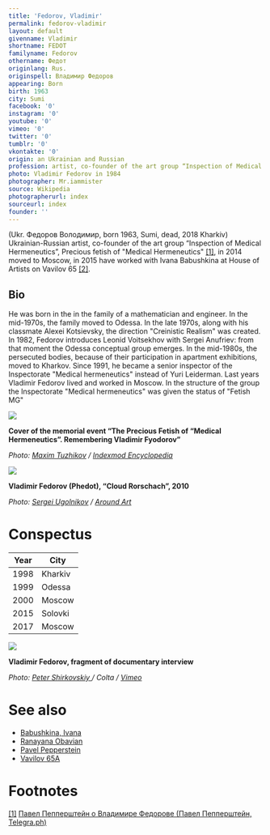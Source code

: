 ```yaml
---
title: 'Fedorov, Vladimir'
permalink: fedorov-vladimir
layout: default
givenname: Vladimir
shortname: FEDOT
familyname: Fedorov
othername: Федот
originlang: Rus.
originspell: Владимир Федоров
appearing: Born
birth: 1963
city: Sumi
facebook: '0'
instagram: '0'
youtube: '0'
vimeo: '0'
twitter: '0'
tumblr: '0'
vkontakte: '0'
origin: an Ukrainian and Russian
profession: artist, co-founder of the art group “Inspection of Medical Hermeneutics”, Precious fetish of "Medical Hermeneutics"
photo: Vladimir Fedorov in 1984
photographer: Mr.iammister
source: Wikipedia
photographerurl: index
sourceurl: index
founder: ''
---
```


(Ukr. Федоров Володимир, born 1963, Sumi, dead, 2018 Kharkiv) Ukrainian-Russian artist, co-founder of the art group “Inspection of Medical Hermeneutics”, Precious fetish of "Medical Hermeneutics" <span id="a1">[\[1\]](#f1)</span>, in 2014 moved to Moscow, in 2015 have worked with Ivana Babushkina at House of Artists on Vavilov 65 <span id="a2">[\[2\]](#f2)</span>.

## Bio

He was born in the in the family of a mathematician and engineer. In the mid-1970s, the family moved to Odessa. In the late 1970s, along with his classmate Alexei Kotsievsky, the direction "Creinistic Realism" was created. In 1982, Fedorov introduces Leonid Voitsekhov with Sergei Anufriev: from that moment the Odessa conceptual group emerges. In the mid-1980s, the persecuted bodies, because of their participation in apartment exhibitions, moved to Kharkov. Since 1991, he became a senior inspector of the Inspectorate "Medical hermeneutics" instead of Yuri Leiderman. Last years Vladimir Fedorov lived and worked in Moscow. In the structure of the group the Inspectorate "Medical hermeneutics" was given the status of "Fetish MG"

![](/images/{{page.permalink}}-1.jpg)

**Cover of the memorial event “The Precious Fetish of “Medical Hermeneutics”. Remembering Vladimir Fyodorov”**

*Photo: [Maxim Tuzhikov](tuzhikov-maxim) / [Indexmod Encyclopedia](index)*

![](http://aroundart.ru/wp-content/uploads/2014/02/1-8.jpg)

**Vladimir Fedorov (Phedot), “Cloud Rorschach”, 2010**

*Photo: [Sergei Ugolnikov](sergei-ugolnikov) / [Around Art](http://aroundart.ru/?attachment_id=21196)*

# Conspectus

|Year|City|
|----|-----|
|1998|Kharkiv|
|1999|Odessa|
|2000|Moscow|
|2015|Solovki|
|2017|Moscow|

![](https://i.vimeocdn.com/video/480311116.jpg?mw=600&mh=338)

**Vladimir Fedorov, fragment of documentary interview**

*Photo: [Peter Shirkovskiy ](peter-shirkovskiy) / Colta / [Vimeo](https://vimeo.com/99113402)*

# See also

+ [Babushkina, Ivana](petra-ivana-babushkina-artist)
+ [Ranayana Obavian](obabian-ramayana)
+ [Pavel Pepperstein](pepperstein-pavel)
+ [Vavilov 65A](vavilov-65-a)

# Footnotes

[[1]](#a1) <span id="f1"></span> [Павел Пепперштейн о Владимире Федорове (Павел Пепперштейн, Telegra.ph)](http://telegra.ph/Pavel-Peppershtejn-o-Vladimire-Fedorove-03-21)
